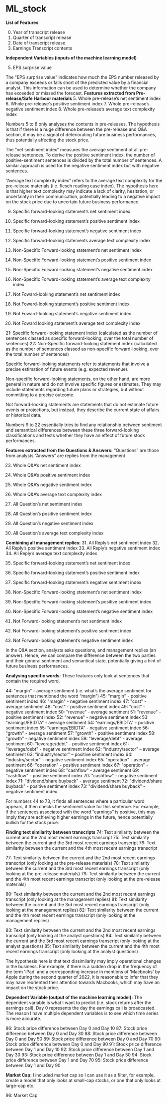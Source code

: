 # ML_stock




**List of Features**

0. Year of transcript release
1. Quarter of transcript release
2. Date of transcript release
3. Earnings Transcript contents

**Independent Variables (inputs of the machine learning model)**

5. EPS surprise value

The "EPS surprise value" indicates how much the EPS number released by a company exceeds or falls short of the predicted value by a financial analyst. This information can be used to determine whether the company has exceeded or missed the forecast.
**Features extracted from Pre-release/Safe Harbour materials**
5. Whole pre-release’s net sentiment index
6. Whole pre-release’s positive sentiment index 
7. Whole pre-release’s negative sentiment index
8. Whole pre-release’s average text complexity index

Numbers 5 to 8 only analyses the contents in pre-releases. The hypothesis is that if there is a huge difference between the pre-release and Q&A section, it may be a signal of deteriorating future business performances, thus potentially affecting the stock price. 

The “net sentiment index” measures the average sentiment of all pre-release sentences. To derive the positive sentiment index, the number of positive-sentiment sentences is divided by the total number of sentences. A similar approach is used for the negative sentiment index but with negative sentences.

“Average text complexity index” refers to the average text complexity for the pre-release materials (i.e. flesch reading ease index). The hypothesis here is that higher text complexity may indicate a lack of clarity, hesitation, or uncertainty in their communication, potentially leading to a negative impact on the stock price due to uncertain future business performance.

9. Specific forward-looking statement’s net sentiment index
10. Specific forward-looking statement’s positive sentiment index
11. Specific forward-looking statement’s negative sentiment index
12. Specific forward-looking statements average text complexity index

13. Non-Specific Forward-looking statement’s net sentiment index
14. Non-Specific Forward-looking statement’s positive sentiment index
15. Non-Specific Forward-looking statement’s negative sentiment index
16. Non-Specific Forward-looking statement’s average text complexity index

17. Not Foward-looking statement’s net sentiment index
18. Not Foward-looking statement’s positive sentiment index
19. Not Foward-looking statement’s negative sentiment index
20. Not Foward looking statement’s average text complexity index

21: Specific forward-looking statement index (calculated as the number of sentences classed as specific forward-looking, over the total number of sentences)
22: Non-Specific forward-looking statement index (calculated as the number of sentences classed as non-specific forward-looking, over the total number of sentences)

Specific forward-looking statements refer to statements that involve a precise estimation of future events (e.g. expected revenue). 

Non-specific forward-looking statements, on the other hand, are more general in nature and do not involve specific figures or estimates. They may include statements regarding future plans or strategies, but without committing to a precise outcome. 

Not forward-looking statements are statements that do not estimate future events or projections, but instead, they describe the current state of affairs or historical data. 

Numbers 9 to 22 essentially tries to find any relationship between sentiment and semantical differences between these three forward-looking classifications and tests whether they have an effect of future stock performances.

**Features extracted from the Questions & Answers:**
“Questions” are those from analysts
“Answers” are replies from the management

23. Whole Q&A’s net sentiment index
24. Whole Q&A’s positive sentiment index
25. Whole Q&A’s negative sentiment index
26. Whole Q&A’s average text complexity index

27. All Question’s net sentiment index
28. All Question’s positive sentiment index
29. All Question’s negative sentiment index
30. All Question’s average text complexity index

**Combining all management replies:**
31. All Reply’s net sentiment index
32. All Reply’s positive sentiment index
33. All Reply’s negative sentiment index
34. All Reply’s average text complexity index

35. Specific forward-looking statement’s net sentiment index
36. Specific forward-looking statement’s positive sentiment index
37. Specific forward-looking statement’s negative sentiment index

38. Non-Specific Forward-looking statement’s net sentiment index
39. Non-Specific Forward-looking statement’s positive sentiment index
40. Non-Specific Forward-looking statement’s negative sentiment index

41. Not Forward-looking statement’s net sentiment index
42. Not Forward-looking statement’s positive sentiment index
43. Not Forward-looking statement’s negative sentiment index

In the Q&A section, analysts asks questions, and management replies (an answer). Hence, we can compare the difference between the two parties and their general sentiment and semantical state, potentially giving a hint of future business performances.

**Analysing specific words:**
These features only look at sentences that contain the required word.

44: "margin" - average sentiment (i.e. what’s the average sentiment for sentences that mentioned the word “margin”)
45: "margin" - positive sentiment index
46: "margin" - negative sentiment index
47: "cost" - average sentiment
48: "cost" - positive sentiment index
49: "cost" - negative sentiment index
50: "revenue" - average sentiment
51: "revenue" - positive sentiment index
52: "revenue" - negative sentiment index
53: "earnings/EBIDTA" - average sentiment
54: "earnings/EBIDTA" - positive sentiment index
55: "earnings/EBIDTA" - negative sentiment index
56: "growth" - average sentiment
57: "growth" - positive sentiment index
58: "growth" - negative sentiment index
59: "leverage/debt" -  average sentiment
60: "leverage/debt" -  positive sentiment index
61: "leverage/debt" -  negative sentiment index
62: "industry/sector" – average sentiment
63: "industry/sector" – positive sentiment index
64: "industry/sector" – negative sentiment index
65: "operation" - average sentiment
66: "operation" - positive sentiment index
67: "operation" - negative sentiment index
68: "cashflow" - average sentiment
69: "cashflow" - positive sentiment index
70: "cashflow" - negative sentiment index
71: "dividend/share buyback" - average sentiment
72: "dividend/share buyback" - positive sentiment index
73: "dividend/share buyback" - negative sentiment index

For numbers 44 to 73, it finds all sentences where a particular word appears, it then checks the sentiment value for this sentence. For example, if the sentences associated with the word “earnings” is positive, this may imply they are achieving higher earnings in the future, hence potentially bullish for the stock price.

**Finding text similarity between transcripts**
74: Text similarity between the current and the 2nd most recent earnings transcript
75: Text similarity between the current and the 3rd most recent earnings transcript
76: Text similarity between the current and the 4th most recent earnings transcript

77: Text similarity between the current and the 2nd most recent earnings transcript (only looking at the pre-release materials)
78: Text similarity between the current and the 3rd most recent earnings transcript (only looking at the pre-release materials)
79: Text similarity between the current and the 4th most recent earnings transcript (only looking at the pre-release materials)

80: Text similarity between the current and the 2nd most recent earnings transcript (only looking at the management replies)
81: Text similarity between the current and the 3rd most recent earnings transcript (only looking at the management replies)
82: Text similarity between the current and the 4th most recent earnings transcript (only looking at the management replies)

83: Text similarity between the current and the 2nd most recent earnings transcript (only looking at the analyst questions)
84: Text similarity between the current and the 3rd most recent earnings transcript (only looking at the analyst questions)
85: Text similarity between the current and the 4th most recent earnings transcript (only looking at the analyst questions)

The hypothesis here is that text dissimilarity may imply operational changes in the business. For example, if there is a sudden drop in the frequency of the term 'iPad' and a corresponding increase in mentions of 'Macbooks' by Apple during the second quarter of 2022, it is reasonable to infer that they may have reoriented their attention towards Macbooks, which may have an impact on the stock price.

**Dependent Variable (output of the machine learning model):**
The dependent variable is what I want to predict (i.e. stock returns after the earnings call). Day 0 represents the day the earnings call is broadcasted. The reason I have multiple dependent variables is to see which time series is more accurate.

86: Stock price difference between Day 0 and Day 10
87: Stock price difference between Day 0 and Day 30
88: Stock price difference between Day 0 and Day 50
89: Stock price difference between Day 0 and Day 70
90: Stock price difference between Day 0 and Day 90
91: Stock price difference between Day 1 and Day 10
92: Stock price difference between Day 1 and Day 30
93: Stock price difference between Day 1 and Day 50
94: Stock price difference between Day 1 and Day 70
95: Stock price difference between Day 1 and Day 90

**Market Cap:**
I included market cap so I can use it as a filter, for example, create a model that only looks at small-cap stocks, or one that only looks at large-cap etc.

96: Market Cap
